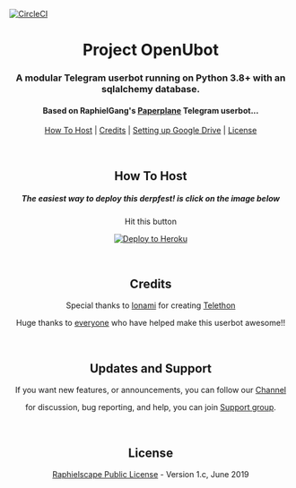 [![CircleCI](https://circleci.com/gh/circleci/circleci-docs.svg?style=svg)](https://circleci.com/gh/goodmeow/OpenUbot)

<h1 align="center">Project OpenUbot</h1>
<h3 align="center">A modular Telegram userbot running on Python 3.8+ with an sqlalchemy database.</h3>
<h4 align="center">Based on RaphielGang's <a href="https://github.com/RaphielGang/Telegram-UserBot">Paperplane</a> Telegram userbot...</h4>
<p align="center"><a href="#how-to-host">How To Host</a> | <a href="#credits">Credits</a> | <a href="https://telegra.ph/How-To-Setup-Google-Drive-04-03">Setting up Google Drive</a> | <a href="#license">License</a></p>
<p align="center">&nbsp;</p>
<h2 align="center">How To Host</h2>
<h5 align="center">The easiest way to deploy this derpfest! is click on the image below</h5>
<p align="center" >Hit this button </p>
<p align="center"><a href="https://heroku.com/deploy?template=https://github.com/bagasaelah/ebotnew/tree/sql-extended"> <img src="https://www.herokucdn.com/deploy/button.svg" alt="Deploy to Heroku" /></a></p>
<p align="center">&nbsp;</p>
<h2 align="center">Credits</h2>
<p align="center">Special thanks to <a href="https://lonami.dev/">lonami</a> for creating <a href="https://github.com/lonamiwebs/Telethon">Telethon</a>
<p align="center">Huge thanks to <a href="https://github.com/bagasaelah/ebotnew/graphs/contributors">everyone</a> who have helped make this userbot awesome!!</p>
<p align="center">&nbsp;</p>
<h2 align="center">Updates and Support</h2>
<p align="center">If you want new features, or announcements, you can follow our <a href="https://t.me/userbotindocloud"> Channel </a></p>
<p align="center">for discussion, bug reporting, and help, you can join <a href=https://t.me/userbotindo> Support group</a>.</p>
<p align="center">&nbsp;</p>
<h2 align="center">License</h2>
<p align="center"><a href="https://github.com/bagasaelah/ebotnew/blob/sql-extended/LICENSE">Raphielscape Public License</a> - Version 1.c, June 2019</p>
